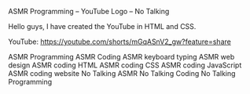 ASMR Programming – YouTube Logo – No Talking

Hello guys,
I have created the YouTube in HTML and CSS.


YouTube: https://youtube.com/shorts/mGqASnV2_gw?feature=share

ASMR Programming
ASMR Coding 
ASMR keyboard typing 
ASMR web design 
ASMR coding HTML 
ASMR coding CSS 
ASMR coding JavaScript 
ASMR coding website 
No Talking ASMR 
No Talking Coding 
No Talking Programming
